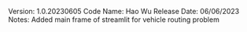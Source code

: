 Version: 1.0.20230605
Code Name: Hao Wu
Release Date: 06/06/2023
Notes: Added main frame of streamlit for vehicle routing problem
